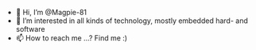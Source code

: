 - 👋 Hi, I’m @Magpie-81
- 👀 I’m interested in all kinds of technology, mostly embedded hard- and software
- 📫 How to reach me ...? Find me :)

<!---
Magpie-81/Magpie-81 is a ✨ special ✨ repository because its `README.md` (this file) appears on your GitHub profile.
You can click the Preview link to take a look at your changes.
--->
